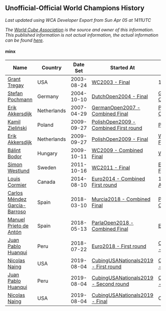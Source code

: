 ## Unofficial-Official World Champions History

*Last updated using WCA Developer Export from Sun Apr 05 at 1411UTC*

*The [World Cube Association](https://www.worldcubeassociation.org) is the source and owner of this information. This published information is not actual information, the actual information can be found [here](https://www.worldcubeassociation.org/results).*

#### minx

|Name|Country|Date Set|Started At|Ended At|Days Held|  
|--|--|--|--|--|--|  
|[Grant Tregay](https://www.worldcubeassociation.org/persons/2003TREG02)|USA|2003-08-24|[WC2003 - Final](https://www.worldcubeassociation.org/competitions/WC2003/results/all#eminx_f)|1 year after [WC2003](https://www.worldcubeassociation.org/competitions/WC2003/results/all#eminx_f)|366|  
|[Stefan Pochmann](https://www.worldcubeassociation.org/persons/2003POCH01)|Germany|2004-10-10|[DutchOpen2004 - Final](https://www.worldcubeassociation.org/competitions/DutchOpen2004/results/all#eminx_f)|[GermanOpen2007 - Combined Final](https://www.worldcubeassociation.org/competitions/GermanOpen2007/results/all#eminx_c)|931|  
|[Erik Akkersdijk](https://www.worldcubeassociation.org/persons/2005AKKE01)|Netherlands|2007-04-29|[GermanOpen2007 - Combined Final](https://www.worldcubeassociation.org/competitions/GermanOpen2007/results/all#eminx_c)|[PolishOpen2009 - Combined First round](https://www.worldcubeassociation.org/competitions/PolishOpen2009/results/all#eminx_d)|882|  
|[Kamil Zieliński](https://www.worldcubeassociation.org/persons/2008ZIEL01)|Poland|2009-09-27|[PolishOpen2009 - Combined First round](https://www.worldcubeassociation.org/competitions/PolishOpen2009/results/all#eminx_d)|[PolishOpen2009 - Final](https://www.worldcubeassociation.org/competitions/PolishOpen2009/results/all#eminx_f)|0|  
|[Erik Akkersdijk](https://www.worldcubeassociation.org/persons/2005AKKE01)|Netherlands|2009-09-27|[PolishOpen2009 - Final](https://www.worldcubeassociation.org/competitions/PolishOpen2009/results/all#eminx_f)|[WC2009 - Combined Final](https://www.worldcubeassociation.org/competitions/WC2009/results/all#eminx_c)|14|  
|[Bálint Bodor](https://www.worldcubeassociation.org/persons/2008BODO01)|Hungary|2009-10-11|[WC2009 - Combined Final](https://www.worldcubeassociation.org/competitions/WC2009/results/all#eminx_c)|[WC2011 - Final](https://www.worldcubeassociation.org/competitions/WC2011/results/all#eminx_f)|735|  
|[Simon Westlund](https://www.worldcubeassociation.org/persons/2008WEST02)|Sweden|2011-10-16|[WC2011 - Final](https://www.worldcubeassociation.org/competitions/WC2011/results/all#eminx_f)|[Euro2014 - Combined First round](https://www.worldcubeassociation.org/competitions/Euro2014/results/all#eminx_d)|1029|  
|[Louis Cormier](https://www.worldcubeassociation.org/persons/2010CORM02)|Canada|2014-08-10|[Euro2014 - Combined First round](https://www.worldcubeassociation.org/competitions/Euro2014/results/all#eminx_d)|1 year after [AtlanticOpen2017](https://www.worldcubeassociation.org/competitions/AtlanticOpen2017/results/all#eminx_c)|1302|  
|[Carlos Méndez García-Barroso](https://www.worldcubeassociation.org/persons/2010GARC02)|Spain|2018-03-10|[Murcia2018 - Combined Final](https://www.worldcubeassociation.org/competitions/Murcia2018/results/all#eminx_c)|[ParlaOpen2018 - Combined Final](https://www.worldcubeassociation.org/competitions/ParlaOpen2018/results/all#eminx_c)|64|  
|[Manuel Prieto de Antón](https://www.worldcubeassociation.org/persons/2015ANTO04)|Spain|2018-05-13|[ParlaOpen2018 - Combined Final](https://www.worldcubeassociation.org/competitions/ParlaOpen2018/results/all#eminx_c)|[Euro2018 - First round](https://www.worldcubeassociation.org/competitions/Euro2018/results/all#eminx_1)|70|  
|[Juan Pablo Huanqui](https://www.worldcubeassociation.org/persons/2013HUAN30)|Peru|2018-07-22|[Euro2018 - First round](https://www.worldcubeassociation.org/competitions/Euro2018/results/all#eminx_1)|[CubingUSANationals2019 - First round](https://www.worldcubeassociation.org/competitions/CubingUSANationals2019/results/all#eminx_1)|378|  
|[Nicolas Naing](https://www.worldcubeassociation.org/persons/2015NAIN01)|USA|2019-08-04|[CubingUSANationals2019 - First round](https://www.worldcubeassociation.org/competitions/CubingUSANationals2019/results/all#eminx_1)|[CubingUSANationals2019 - Second round](https://www.worldcubeassociation.org/competitions/CubingUSANationals2019/results/all#eminx_2)|0|  
|[Juan Pablo Huanqui](https://www.worldcubeassociation.org/persons/2013HUAN30)|Peru|2019-08-04|[CubingUSANationals2019 - Second round](https://www.worldcubeassociation.org/competitions/CubingUSANationals2019/results/all#eminx_2)|[CubingUSANationals2019 - Final](https://www.worldcubeassociation.org/competitions/CubingUSANationals2019/results/all#eminx_f)|0|  
|[Nicolas Naing](https://www.worldcubeassociation.org/persons/2015NAIN01)|USA|2019-08-04|[CubingUSANationals2019 - Final](https://www.worldcubeassociation.org/competitions/CubingUSANationals2019/results/all#eminx_f)|Ongoing|245|  
